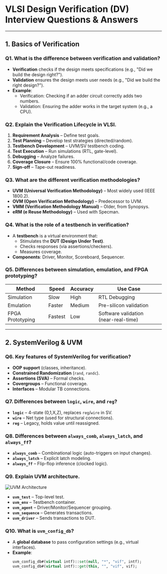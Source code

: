 # VLSI Design Verification (DV) Interview Questions & Answers

---

## **1. Basics of Verification**

### **Q1. What is the difference between verification and validation?**
- **Verification** checks if the design meets specifications (e.g., "Did we build the design right?").  
- **Validation** ensures the design meets user needs (e.g., "Did we build the right design?").  
- **Example**:  
  - Verification: Checking if an adder circuit correctly adds two numbers.  
  - Validation: Ensuring the adder works in the target system (e.g., a CPU).  

### **Q2. Explain the Verification Lifecycle in VLSI.**
1. **Requirement Analysis** – Define test goals.  
2. **Test Planning** – Develop test strategies (directed/random).  
3. **Testbench Development** – UVM/SV testbench coding.  
4. **Test Execution** – Run simulations (RTL, gate-level).  
5. **Debugging** – Analyze failures.  
6. **Coverage Closure** – Ensure 100% functional/code coverage.  
7. **Sign-off** – Tape-out readiness.  

### **Q3. What are the different verification methodologies?**
- **UVM (Universal Verification Methodology)** – Most widely used (IEEE 1800.2).  
- **OVM (Open Verification Methodology)** – Predecessor to UVM.  
- **VMM (Verification Methodology Manual)** – Older, from Synopsys.  
- **eRM (e Reuse Methodology)** – Used with Specman.  

### **Q4. What is the role of a testbench in verification?**
- A **testbench** is a virtual environment that:  
  - Stimulates the **DUT (Design Under Test)**.  
  - Checks responses (via assertions/checkers).  
  - Measures coverage.  
- **Components**: Driver, Monitor, Scoreboard, Sequencer.  

### **Q5. Differences between simulation, emulation, and FPGA prototyping?**
| **Method**       | **Speed** | **Accuracy** | **Use Case**                     |
|------------------|----------|-------------|----------------------------------|
| Simulation       | Slow     | High         | RTL Debugging                    |
| Emulation        | Faster   | Medium       | Pre-silicon validation           |
| FPGA Prototyping | Fastest  | Low          | Software validation (near-real-time) |

---

## **2. SystemVerilog & UVM**

### **Q6. Key features of SystemVerilog for verification?**
- **OOP support** (classes, inheritance).  
- **Constrained Randomization** (`rand`, `randc`).  
- **Assertions (SVA)** – Formal checks.  
- **Covergroups** – Functional coverage.  
- **Interfaces** – Modular TB connections.  

### **Q7. Differences between `logic`, `wire`, and `reg`?**
- **`logic`** – 4-state (0,1,X,Z), replaces `reg`/`wire` in SV.  
- **`wire`** – Net type (used for structural connections).  
- **`reg`** – Legacy, holds value until reassigned.  

### **Q8. Differences between `always_comb`, `always_latch`, and `always_ff`?**
- **`always_comb`** – Combinational logic (auto-triggers on input changes).  
- **`always_latch`** – Explicit latch modeling.  
- **`always_ff`** – Flip-flop inference (clocked logic).  

### **Q9. Explain UVM architecture.**
![UVM Architecture](https://www.uvmworld.org/images/uvm_architecture.png)  
- **`uvm_test`** – Top-level test.  
- **`uvm_env`** – Testbench container.  
- **`uvm_agent`** – Driver/Monitor/Sequencer grouping.  
- **`uvm_sequence`** – Generates transactions.  
- **`uvm_driver`** – Sends transactions to DUT.  

### **Q10. What is `uvm_config_db`?**
- A **global database** to pass configuration settings (e.g., virtual interfaces).  
- **Example**:  
  ```systemverilog
  uvm_config_db#(virtual intf)::set(null, "*", "vif", intf);
  uvm_config_db#(virtual intf)::get(this, "", "vif", vif);
